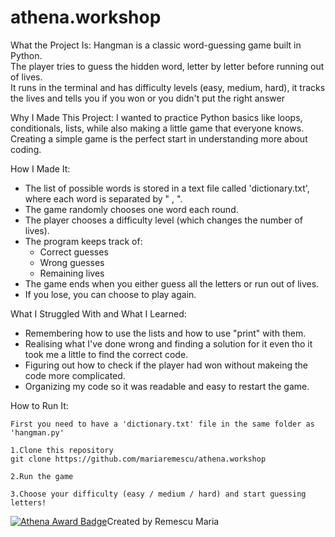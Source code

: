 # athena.workshop
 What the Project Is:
Hangman is a classic word-guessing game built in Python.  
The player tries to guess the hidden word, letter by letter before running out of lives.  
It runs in the terminal and has difficulty levels (easy, medium, hard), it tracks the lives and tells you if you won or you didn't put the right answer

Why I Made This Project:
I wanted to practice Python basics like loops, conditionals, lists, while also making a little game that everyone knows.  
Creating a simple game is the perfect start in understanding more about coding.

How I Made It:
- The list of possible words is stored in a text file called 'dictionary.txt', where each word is separated by " , ".
- The game randomly chooses one word each round.
- The player chooses a difficulty level (which changes the number of lives).
- The program keeps track of:
  - Correct guesses
  - Wrong guesses
  - Remaining lives
- The game ends when you either guess all the letters or run out of lives.
- If you lose, you can choose to play again.

What I Struggled With and What I Learned:
- Remembering how to use the lists and how to use "print" with them.
- Realising what I've done wrong and finding a solution for it even tho it took me a little to find the correct code.
- Figuring out how to check if the player had won without makeing the code more complicated.
- Organizing my code so it was readable and easy to restart the game.

How to Run It:

    First you need to have a 'dictionary.txt' file in the same folder as 'hangman.py'

    1.Clone this repository
    git clone https://github.com/mariaremescu/athena.workshop

    2.Run the game

    3.Choose your difficulty (easy / medium / hard) and start guessing letters!


[![Athena Award Badge](https://img.shields.io/endpoint?url=https%3A%2F%2Faward.athena.hackclub.com%2Fapi%2Fbadge)](https://award.athena.hackclub.com?utm_source=readme)Created by Remescu Maria